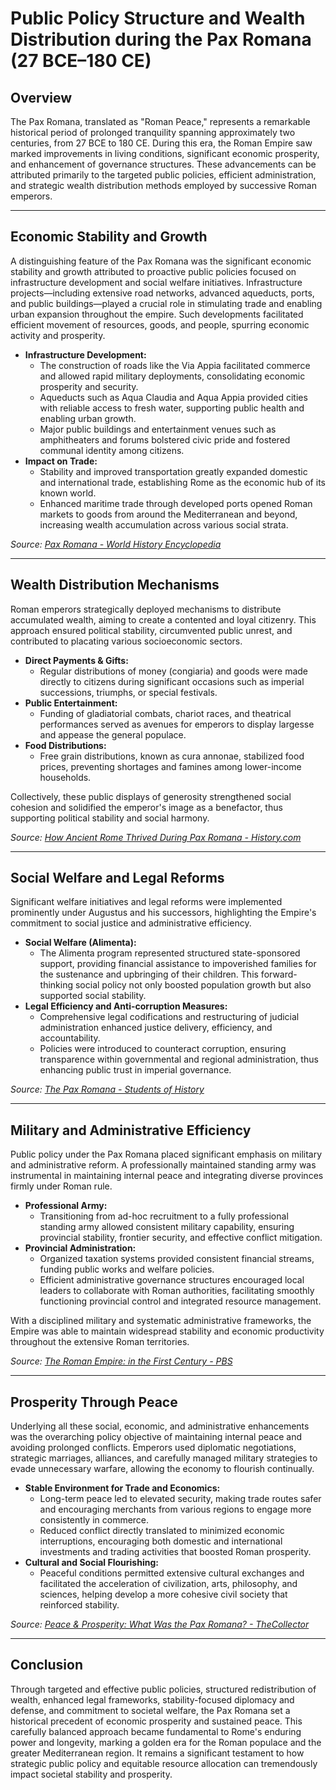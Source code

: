# Public Policy Structure and Wealth Distribution during the Pax Romana (27 BCE–180 CE)

## Overview

The Pax Romana, translated as "Roman Peace," represents a remarkable historical period of prolonged tranquility spanning approximately two centuries, from 27 BCE to 180 CE. During this era, the Roman Empire saw marked improvements in living conditions, significant economic prosperity, and enhancement of governance structures. These advancements can be attributed primarily to the targeted public policies, efficient administration, and strategic wealth distribution methods employed by successive Roman emperors.

---

## Economic Stability and Growth

A distinguishing feature of the Pax Romana was the significant economic stability and growth attributed to proactive public policies focused on infrastructure development and social welfare initiatives. Infrastructure projects—including extensive road networks, advanced aqueducts, ports, and public buildings—played a crucial role in stimulating trade and enabling urban expansion throughout the empire. Such developments facilitated efficient movement of resources, goods, and people, spurring economic activity and prosperity.

- **Infrastructure Development:**
  - The construction of roads like the Via Appia facilitated commerce and allowed rapid military deployments, consolidating economic prosperity and security.
  - Aqueducts such as Aqua Claudia and Aqua Appia provided cities with reliable access to fresh water, supporting public health and enabling urban growth.
  - Major public buildings and entertainment venues such as amphitheaters and forums bolstered civic pride and fostered communal identity among citizens.
- **Impact on Trade:**
  - Stability and improved transportation greatly expanded domestic and international trade, establishing Rome as the economic hub of its known world.
  - Enhanced maritime trade through developed ports opened Roman markets to goods from around the Mediterranean and beyond, increasing wealth accumulation across various social strata.

*Source: [Pax Romana - World History Encyclopedia](https://www.worldhistory.org/Pax_Romana/)*

---

## Wealth Distribution Mechanisms

Roman emperors strategically deployed mechanisms to distribute accumulated wealth, aiming to create a contented and loyal citizenry. This approach ensured political stability, circumvented public unrest, and contributed to placating various socioeconomic sectors.

- **Direct Payments & Gifts:**
  - Regular distributions of money (congiaria) and goods were made directly to citizens during significant occasions such as imperial successions, triumphs, or special festivals.
- **Public Entertainment:**
  - Funding of gladiatorial combats, chariot races, and theatrical performances served as avenues for emperors to display largesse and appease the general populace.
- **Food Distributions:**
  - Free grain distributions, known as cura annonae, stabilized food prices, preventing shortages and famines among lower-income households.

Collectively, these public displays of generosity strengthened social cohesion and solidified the emperor's image as a benefactor, thus supporting political stability and social harmony.

*Source: [How Ancient Rome Thrived During Pax Romana - History.com](https://www.history.com/articles/pax-romana-roman-empire-peace-augustus)*

---

## Social Welfare and Legal Reforms

Significant welfare initiatives and legal reforms were implemented prominently under Augustus and his successors, highlighting the Empire's commitment to social justice and administrative efficiency.

- **Social Welfare (Alimenta):**
  - The Alimenta program represented structured state-sponsored support, providing financial assistance to impoverished families for the sustenance and upbringing of their children. This forward-thinking social policy not only boosted population growth but also supported social stability.
- **Legal Efficiency and Anti-corruption Measures:**
  - Comprehensive legal codifications and restructuring of judicial administration enhanced justice delivery, efficiency, and accountability.
  - Policies were introduced to counteract corruption, ensuring transparence within governmental and regional administration, thus enhancing public trust in imperial governance.

*Source: [The Pax Romana - Students of History](https://www.studentsofhistory.com/the-pax-romana)*

---

## Military and Administrative Efficiency

Public policy under the Pax Romana placed significant emphasis on military and administrative reform. A professionally maintained standing army was instrumental in maintaining internal peace and integrating diverse provinces firmly under Roman rule.

- **Professional Army:**
  - Transitioning from ad-hoc recruitment to a fully professional standing army allowed consistent military capability, ensuring provincial stability, frontier security, and effective conflict mitigation.
- **Provincial Administration:**
  - Organized taxation systems provided consistent financial streams, funding public works and welfare policies.
  - Efficient administrative governance structures encouraged local leaders to collaborate with Roman authorities, facilitating smoothly functioning provincial control and integrated resource management.

With a disciplined military and systematic administrative frameworks, the Empire was able to maintain widespread stability and economic productivity throughout the extensive Roman territories.

*Source: [The Roman Empire: in the First Century - PBS](https://www.pbs.org/empires/romans/empire/frontiers.html)*

---

## Prosperity Through Peace

Underlying all these social, economic, and administrative enhancements was the overarching policy objective of maintaining internal peace and avoiding prolonged conflicts. Emperors used diplomatic negotiations, strategic marriages, alliances, and carefully managed military strategies to evade unnecessary warfare, allowing the economy to flourish continually.

- **Stable Environment for Trade and Economics:**
  - Long-term peace led to elevated security, making trade routes safer and encouraging merchants from various regions to engage more consistently in commerce.
  - Reduced conflict directly translated to minimized economic interruptions, encouraging both domestic and international investments and trading activities that boosted Roman prosperity.
- **Cultural and Social Flourishing:**
  - Peaceful conditions permitted extensive cultural exchanges and facilitated the acceleration of civilization, arts, philosophy, and sciences, helping develop a more cohesive civil society that reinforced stability.

*Source: [Peace & Prosperity: What Was the Pax Romana? - TheCollector](https://www.thecollector.com/what-was-pax-romana/)*

---

## Conclusion

Through targeted and effective public policies, structured redistribution of wealth, enhanced legal frameworks, stability-focused diplomacy and defense, and commitment to societal welfare, the Pax Romana set a historical precedent of economic prosperity and sustained peace. This carefully balanced approach became fundamental to Rome's enduring power and longevity, marking a golden era for the Roman populace and the greater Mediterranean region. It remains a significant testament to how strategic public policy and equitable resource allocation can tremendously impact societal stability and prosperity.